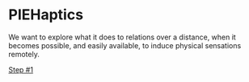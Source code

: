 # PIEHaptics
We want to explore what it does to relations over a distance, when it becomes possible, and easily available, to induce physical sensations remotely.

[Step #1](images/20181112_141106.jpg)
